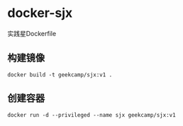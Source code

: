 # docker-sjx

实践星Dockerfile

## 构建镜像

`docker build -t geekcamp/sjx:v1 .`

## 创建容器

`docker run -d --privileged --name sjx geekcamp/sjx:v1`
